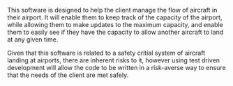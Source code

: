 This software is designed to help the client manage the flow of aircraft in their airport. It will enable them to keep track of the capacity of the airport, while allowing them to make updates to the maximum capacity, and enable them to easily see if they have the capacity to allow another aircraft to land at any given time.

Given that this software is related to a safety critial system of aircraft landing at airports, there are inherent risks to it, however using test driven development will allow the code to be written in a risk-averse way to ensure that the needs of the client are met safely.
